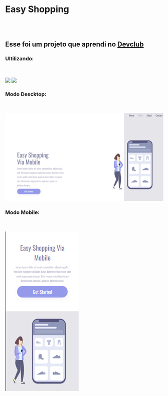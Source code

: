 <h1> Easy Shopping</h1>
<br>
<br>
<h2>Esse foi um projeto que aprendi no <a href="https://rodolfomori.com.br/devclub">Devclub</a></h2>

### Ultilizando:
<br>
<br>
<img src="https://img.shields.io/badge/HTML5-E34F26?style=for-the-badge&logo=html5&logoColor=white"> <img src="https://img.shields.io/badge/CSS3-1572B6?style=for-the-badge&logo=css3&logoColor=white">

### Modo Descktop:
<br>
<br>
<img src="https://github.com/AnaChSantos/Easy-Shopping/blob/master/.vscode/desck.png?raw=true">

### Modo Mobile:
<br>
<br>
<img src="https://github.com/AnaChSantos/Easy-Shopping/blob/master/.vscode/mobi.png?raw=true">







